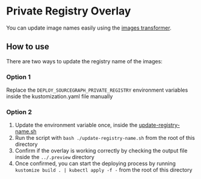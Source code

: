 # Private Registry Overlay

You can update image names easily using the [images transformer](https://kubectl.docs.kubernetes.io/references/kustomize/kustomization/images/).

## How to use

There are two ways to update the registry name of the images:

### Option 1

Replace the `DEPLOY_SOURCEGRAPH_PRIVATE_REGISTRY` environment variables inside the kustomization.yaml file manually

### Option 2

1. Update the environment variable once, inside the [update-registry-name.sh](./update-registry-name.sh)
2. Run the script with `bash ./update-registry-name.sh` from the root of this directory
3. Confirm if the overlay is working correctly by checking the output file inside the `../.preview` directory
4. Once confirmed, you can start the deploying process by running `kustomize build . | kubectl apply -f -` from the root of this directory
